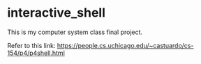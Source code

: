 # interactive_shell

This is my computer system class final project. 

Refer to this link: https://people.cs.uchicago.edu/~castuardo/cs-154/p4/p4shell.html
